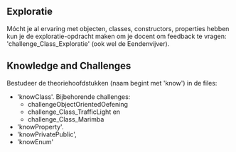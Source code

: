 ## Exploratie

Mócht je al ervaring met objecten, classes, constructors, properties hebben kun je de exploratie-opdracht maken om je docent om feedback te vragen: 'challenge_Class_Exploratie' (ook wel de Eendenvijver). 

## Knowledge and Challenges

Bestudeer de theoriehoofdstukken (naam begint met 'know') in de files:

+ 'knowClass'. Bijbehorende challenges:
	+ challengeObjectOrientedOefening
	+ challenge_Class_TrafficLight en
	+ challenge_Class_Marimba
+ 'knowProperty'.
+ 'knowPrivatePublic',
+ 'knowEnum'
